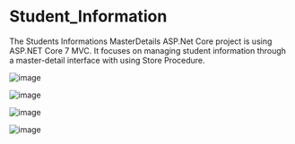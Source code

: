 # Student_Information
The Students Informations MasterDetails ASP.Net Core project is using ASP.NET Core 7 MVC. It focuses on managing student information through a master-detail interface with using Store Procedure.

![image](https://github.com/alif-dot/StudentsInfo_MasterDetails/assets/62230465/3a1b9147-6f29-41d5-9597-616ef58de8c5)

![image](https://github.com/alif-dot/StudentsInfo_MasterDetails/assets/62230465/be761466-4781-4504-a7bf-8ecc77a4b3ea)

![image](https://github.com/alif-dot/StudentsInfo_MasterDetails/assets/62230465/d9315774-47a4-4aa3-9924-84236300b524)

![image](https://github.com/alif-dot/StudentsInfo_MasterDetails/assets/62230465/0c0a46ff-db6d-4bd6-ad9b-aac885d5adf0)
